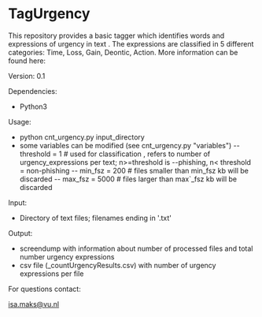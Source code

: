 # TagUrgency

This repository provides a basic tagger which identifies words and expressions of urgency in text . The expressions are classified in 5 different categories: Time, Loss, Gain, Deontic, Action.
More information can be found here: 


Version: 0.1

Dependencies:

- Python3

Usage:

- python cnt_urgency.py input_directory
- some variables can be modified (see cnt_urgency.py "variables")
-- threshold = 1          # used for classification , refers to number of urgency_expressions per text; n>=threshold is --phishing, n< threshold = non-phishing
-- min_fsz = 200          # files smaller than min_fsz kb will be discarded
-- max_fsz = 5000         # files larger than max`_fsz kb will be discarded

Input:

- Directory of text files; filenames ending in '.txt'

Output:

- screendump with information about number of processed files and total number urgency expressions
- csv file (_countUrgencyResults.csv) with number of urgency expressions per file


For questions contact:

isa.maks@vu.nl
